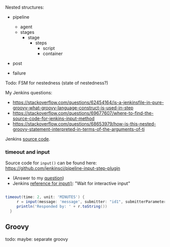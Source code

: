 
Nested structures:
* pipeline
   * agent
   * stages
      * stage
         * steps
            * script
            * container

* post
* failure

Todo: FSM for nestedness (state of nestedness?)

My Jenkins questions:

* https://stackoverflow.com/questions/62454164/is-a-jenkinsfile-in-pure-groovy-what-groovy-language-construct-is-used-in-step
* https://stackoverflow.com/questions/69677607/where-to-find-the-source-code-for-jenkins-input-method
* https://stackoverflow.com/questions/68653979/how-is-this-nested-groovy-statement-interpreted-in-terms-of-the-arguments-of-ti

Jenkins [source code](https://github.com/jenkinsci/jenkins).

### timeout and input 
Source code for `input()` can be found here: https://github.com/jenkinsci/pipeline-input-step-plugin

* (Answer to my [question](https://stackoverflow.com/questions/69677607/where-to-find-the-source-code-for-jenkins-input-method))
* Jenkins [reference for input()](https://www.jenkins.io/doc/pipeline/steps/pipeline-input-step/): "Wait for interactive input"

```groovy

timeout(time: 2, unit: 'MINUTES') {
     r = input(message: 'message', submitter: "id1", submitterParameter: 'who', parameter: 'a,b')
     println('Responded by: ' + r.toString())
  }

```
## Groovy


todo: maybe: separate groovy
